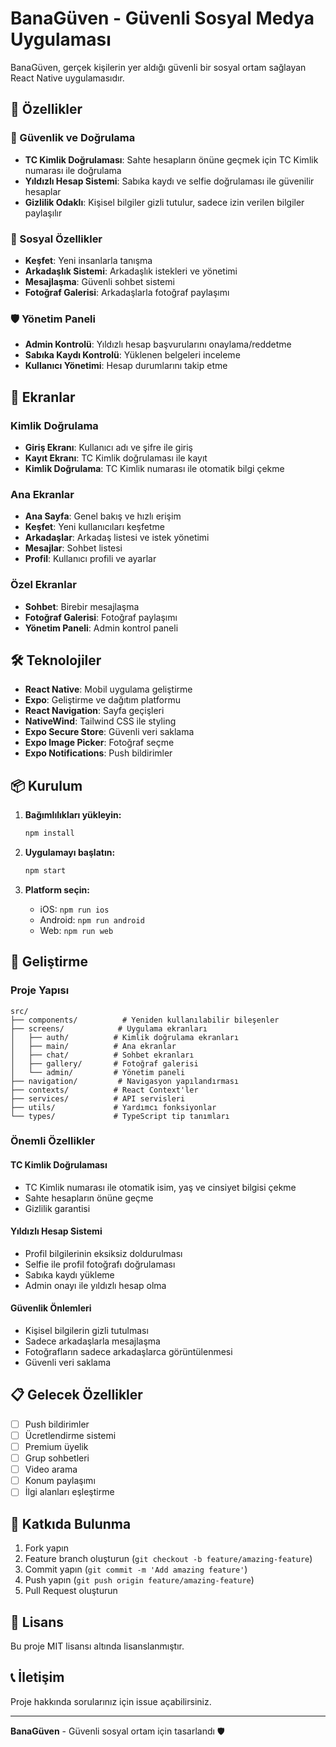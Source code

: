 # BanaGüven - Güvenli Sosyal Medya Uygulaması

BanaGüven, gerçek kişilerin yer aldığı güvenli bir sosyal ortam sağlayan React Native uygulamasıdır.

## 🚀 Özellikler

### 🔐 Güvenlik ve Doğrulama

- **TC Kimlik Doğrulaması**: Sahte hesapların önüne geçmek için TC Kimlik numarası ile doğrulama
- **Yıldızlı Hesap Sistemi**: Sabıka kaydı ve selfie doğrulaması ile güvenilir hesaplar
- **Gizlilik Odaklı**: Kişisel bilgiler gizli tutulur, sadece izin verilen bilgiler paylaşılır

### 👥 Sosyal Özellikler

- **Keşfet**: Yeni insanlarla tanışma
- **Arkadaşlık Sistemi**: Arkadaşlık istekleri ve yönetimi
- **Mesajlaşma**: Güvenli sohbet sistemi
- **Fotoğraf Galerisi**: Arkadaşlarla fotoğraf paylaşımı

### 🛡️ Yönetim Paneli

- **Admin Kontrolü**: Yıldızlı hesap başvurularını onaylama/reddetme
- **Sabıka Kaydı Kontrolü**: Yüklenen belgeleri inceleme
- **Kullanıcı Yönetimi**: Hesap durumlarını takip etme

## 📱 Ekranlar

### Kimlik Doğrulama

- **Giriş Ekranı**: Kullanıcı adı ve şifre ile giriş
- **Kayıt Ekranı**: TC Kimlik doğrulaması ile kayıt
- **Kimlik Doğrulama**: TC Kimlik numarası ile otomatik bilgi çekme

### Ana Ekranlar

- **Ana Sayfa**: Genel bakış ve hızlı erişim
- **Keşfet**: Yeni kullanıcıları keşfetme
- **Arkadaşlar**: Arkadaş listesi ve istek yönetimi
- **Mesajlar**: Sohbet listesi
- **Profil**: Kullanıcı profili ve ayarlar

### Özel Ekranlar

- **Sohbet**: Birebir mesajlaşma
- **Fotoğraf Galerisi**: Fotoğraf paylaşımı
- **Yönetim Paneli**: Admin kontrol paneli

## 🛠️ Teknolojiler

- **React Native**: Mobil uygulama geliştirme
- **Expo**: Geliştirme ve dağıtım platformu
- **React Navigation**: Sayfa geçişleri
- **NativeWind**: Tailwind CSS ile styling
- **Expo Secure Store**: Güvenli veri saklama
- **Expo Image Picker**: Fotoğraf seçme
- **Expo Notifications**: Push bildirimler

## 📦 Kurulum

1. **Bağımlılıkları yükleyin:**

   ```bash
   npm install
   ```

2. **Uygulamayı başlatın:**

   ```bash
   npm start
   ```

3. **Platform seçin:**
   - iOS: `npm run ios`
   - Android: `npm run android`
   - Web: `npm run web`

## 🔧 Geliştirme

### Proje Yapısı

```
src/
├── components/          # Yeniden kullanılabilir bileşenler
├── screens/            # Uygulama ekranları
│   ├── auth/          # Kimlik doğrulama ekranları
│   ├── main/          # Ana ekranlar
│   ├── chat/          # Sohbet ekranları
│   ├── gallery/       # Fotoğraf galerisi
│   └── admin/         # Yönetim paneli
├── navigation/         # Navigasyon yapılandırması
├── contexts/          # React Context'ler
├── services/          # API servisleri
├── utils/             # Yardımcı fonksiyonlar
└── types/             # TypeScript tip tanımları
```

### Önemli Özellikler

#### TC Kimlik Doğrulaması

- TC Kimlik numarası ile otomatik isim, yaş ve cinsiyet bilgisi çekme
- Sahte hesapların önüne geçme
- Gizlilik garantisi

#### Yıldızlı Hesap Sistemi

- Profil bilgilerinin eksiksiz doldurulması
- Selfie ile profil fotoğrafı doğrulaması
- Sabıka kaydı yükleme
- Admin onayı ile yıldızlı hesap olma

#### Güvenlik Önlemleri

- Kişisel bilgilerin gizli tutulması
- Sadece arkadaşlarla mesajlaşma
- Fotoğrafların sadece arkadaşlarca görüntülenmesi
- Güvenli veri saklama

## 📋 Gelecek Özellikler

- [ ] Push bildirimler
- [ ] Ücretlendirme sistemi
- [ ] Premium üyelik
- [ ] Grup sohbetleri
- [ ] Video arama
- [ ] Konum paylaşımı
- [ ] İlgi alanları eşleştirme

## 🤝 Katkıda Bulunma

1. Fork yapın
2. Feature branch oluşturun (`git checkout -b feature/amazing-feature`)
3. Commit yapın (`git commit -m 'Add amazing feature'`)
4. Push yapın (`git push origin feature/amazing-feature`)
5. Pull Request oluşturun

## 📄 Lisans

Bu proje MIT lisansı altında lisanslanmıştır.

## 📞 İletişim

Proje hakkında sorularınız için issue açabilirsiniz.

---

**BanaGüven** - Güvenli sosyal ortam için tasarlandı 🛡️








